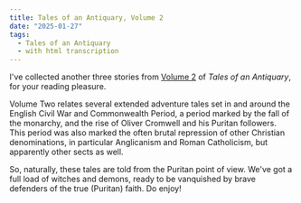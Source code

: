 ```yaml
---
title: Tales of an Antiquary, Volume 2
date: "2025-01-27"
tags: 
  - Tales of an Antiquary
  - with html transcription
---
```


I've collected another three stories from [Volume 2](/pages/tales-of-an-antiquary/#volume-2) of *Tales of an Antiquary*, for your reading pleasure.

Volume Two relates several extended adventure tales set in and around the English Civil War and Commonwealth Period, a period marked by the fall
of the monarchy, and the rise of Oliver Cromwell and his Puritan followers. This period was also marked the often brutal
repression of other Christian denominations, in particular Anglicanism and Roman Catholicism, but apparently other sects as well.

So, naturally, these tales are told from the Puritan point of view. We've got a full load of witches and demons, ready to be vanquished
by brave defenders of the true (Puritan) faith. Do enjoy!